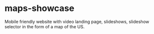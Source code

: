 # maps-showcase
Mobile friendly website with video landing page, slideshows, slideshow selector in the form of a map of the US.
